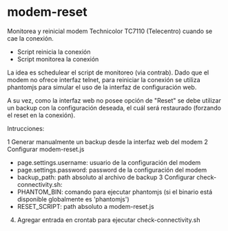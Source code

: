 modem-reset
===========

Monitorea y reinicial modem Technicolor TC7110 (Telecentro) cuando se cae la conexión.

* Script reinicia la conexión
* Script monitorea la conexión


La idea es schedulear el script de monitoreo (via contrab). Dado que el modem no ofrece interfaz telnet,
para reiniciar la conexión se utiliza phantomjs para simular el uso de la interfaz de configuración web.

A su vez, como la interfaz web no posee opción de "Reset" se debe utilizar un backup con la configuración
deseada, el cuál será restaurado (forzando el reset en la conexión).

Intrucciones:

1 Generar manualmente un backup desde la interfaz web del modem
2 Configurar modem-reset.js
  * page.settings.username: usuario de la configuración del modem
  * page.settings.password: password de la configuración del modem
  * backup_path: path absoluto al archivo de backup
3 Configurar check-connectivity.sh:
  * PHANTOM_BIN: comando para ejecutar phantomjs (si el binario está disponible globalmente es 'phantomjs')
  * RESET_SCRIPT: path absoluto a modem-reset.js
4. Agregar entrada en crontab para ejecutar check-connectivity.sh
